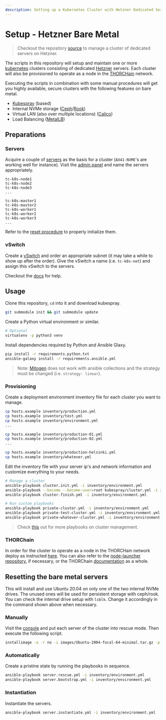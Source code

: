 ```yaml
---
description: Setting up a Kubernetes Cluster with Hetzner Dedicated Servers
---
```


# Setup - Hetzner Bare Metal

> Checkout the repository [source](https://github.com/delphidigital/bare-metal-cluster-manager) to manage a cluster of dedicated servers on Hetzner.

The scripts in this repository will setup and maintain one or more [kubernetes](https://kubernetes.io) clusters consisting of dedicated [Hetzner](https://www.hetzner.com) servers. Each cluster will also be provisioned to operate as a node in the [THORCHain](https://thorchain.org) network.

Executing the scripts in combination with some manual procedures will get you highly available, secure clusters with the following features on bare metal.

* [Kubespray](https://kubespray.io/) \(based\)
* Internal NVMe storage \([Ceph](https://ceph.io)/[Rook](https://rook.io)\)
* Virtual LAN \(also over multiple locations\) \([Calico](https://www.projectcalico.org)\)
* Load Balancing \([MetalLB](https://metallb.universe.tf)\)

## Preparations

### Servers

Acquire a couple of [servers](https://www.hetzner.com/dedicated-rootserver/matrix-ax) as the basis for a cluster \(`AX41-NVME`'s are working well for instance\). Visit the [admin panel](https://robot.your-server.de/server) and name the servers appropriately.

```text
tc-k8s-node1
tc-k8s-node2
tc-k8s-node3
...

tc-k8s-master1
tc-k8s-master2
tc-k8s-worker1
tc-k8s-worker2
tc-k8s-worker3
...
```

Refer to the [reset procedure](setup-hetzner-bare-metal.md#resetting-the-bare-metal-servers) to properly initialize them.

### vSwitch

Create a [vSwitch](https://robot.your-server.de/vswitch/index) and order an appropriate subnet \(it may take a while to show up after the order\). Give the vSwitch a name \(i.e. `tc-k8s-net`\) and assign this vSwitch to the servers.

Checkout the [docs](https://docs.hetzner.com/robot/dedicated-server/network/vswitch) for help.

## Usage

Clone this repository, `cd` into it and download kubespray.

```bash
git submodule init && git submodule update
```

Create a Python virtual environment or similar.

```bash
# Optional
virtualenv -p python3 venv
```

Install dependencies required by Python and Ansible Glaxy.

```bash
pip install -r requirements.python.txt
ansible-galaxy install -r requirements.ansible.yml
```

> Note: [Mitogen](https://mitogen.readthedocs.io/en/python3/ansible.html) does not work with ansible collections and the strategy must be changed \(i.e. `strategy: linear`\).

### Provisioning

Create a deployment environment inventory file for each cluster you want to manage.

```bash
cp hosts.example inventory/production.yml
cp hosts.example inventory/test.yml
cp hosts.example inventory/environment.yml
...

cp hosts.example inventory/production-01.yml
cp hosts.example inventory/production-02.yml
...

cp hosts.example inventory/production-helsinki.yml
cp hosts.example inventory/whatever.yml
```

Edit the inventory file with your server ip's and network information and customize everything to your needs.

```bash
# Manage a cluster
ansible-playbook cluster.init.yml -i inventory/environment.yml
ansible-playbook --become --become-user=root kubespray/cluster.yml -i inventory/environment.yml
ansible-playbook cluster.finish.yml -i inventory/environment.yml

# Run custom playbooks
ansible-playbook private-cluster.yml -i inventory/environment.yml
ansible-playbook private-test-cluster.yml -i inventory/environment.yml
ansible-playbook private-whatever-cluster.yml -i inventory/environment.yml
```

> Check [this](https://kubespray.io/) out for more playbooks on cluster management.

### THORChain

In order for the cluster to operate as a node in the THORCHain network deploy as instructed [here](https://docs.thorchain.org/thornodes/kubernetes/deploying). You can also refer to the [node-launcher repository](https://gitlab.com/thorchain/devops/node-launcher), if necessary, or the THORChain [documentation](https://docs.thorchain.org) as a whole.

## Resetting the bare metal servers

This will install and use Ubuntu 20.04 on only one of the two internal NVMe drives. The unused ones will be used for persistent storage with ceph/rook. You can check the internal drive setup with `lsblk`. Change it accordingly in the command shown above when necessary.

### Manually

Visit the [console](https://robot.your-server.de/server) and put each server of the cluster into rescue mode. Then execute the following script.

```bash
installimage -a -r no -i images/Ubuntu-2004-focal-64-minimal.tar.gz -p /:ext4:all -d nvme0n1 -f yes -t yes -n hostname
```

### Automatically

Create a pristine state by running the playbooks in sequence.

```bash
ansible-playbook server.rescue.yml -i inventory/environment.yml
ansible-playbook server.bootstrap.yml -i inventory/environment.yml
```

### Instantiation

Instantiate the servers.

```bash
ansible-playbook server.instantiate.yml -i inventory/environment.yml
```
